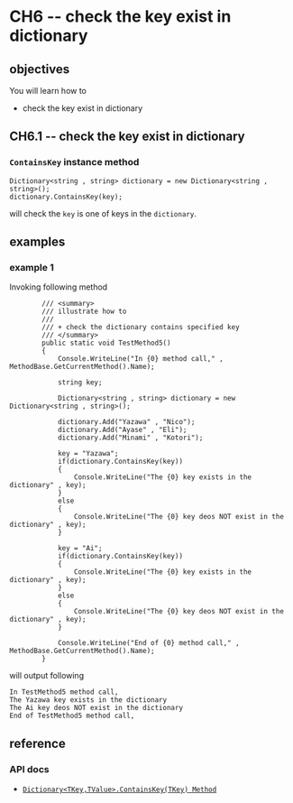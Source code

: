 # CH6 -- check the key exist in dictionary
## objectives
You will learn how to

+ check the key exist in dictionary

## CH6.1 -- check the key exist in dictionary
### `ContainsKey` instance method

```
Dictionary<string , string> dictionary = new Dictionary<string , string>();
dictionary.ContainsKey(key);
```

will check the `key` is one of keys in the `dictionary`.

## examples
### example 1
Invoking following method

```
        /// <summary>
        /// illustrate how to
        /// 
        /// + check the dictionary contains specified key
        /// </summary>
        public static void TestMethod5()
        {
            Console.WriteLine("In {0} method call," , MethodBase.GetCurrentMethod().Name);
            
            string key;

            Dictionary<string , string> dictionary = new Dictionary<string , string>();
            
            dictionary.Add("Yazawa" , "Nico");
            dictionary.Add("Ayase" , "Eli");
            dictionary.Add("Minami" , "Kotori");

            key = "Yazawa";
            if(dictionary.ContainsKey(key))
            {
                Console.WriteLine("The {0} key exists in the dictionary" , key);
            }
            else
            {
                Console.WriteLine("The {0} key deos NOT exist in the dictionary" , key);
            }

            key = "Ai";
            if(dictionary.ContainsKey(key))
            {
                Console.WriteLine("The {0} key exists in the dictionary" , key);
            }
            else
            {
                Console.WriteLine("The {0} key deos NOT exist in the dictionary" , key);
            }

            Console.WriteLine("End of {0} method call," , MethodBase.GetCurrentMethod().Name);
        }
```

will output following

```
In TestMethod5 method call,
The Yazawa key exists in the dictionary
The Ai key deos NOT exist in the dictionary
End of TestMethod5 method call,
```

## reference
### API docs
+ [`Dictionary<TKey,TValue>.ContainsKey(TKey) Method`](https://learn.microsoft.com/en-us/dotnet/api/system.collections.generic.dictionary-2.containskey?view=net-8.0)
